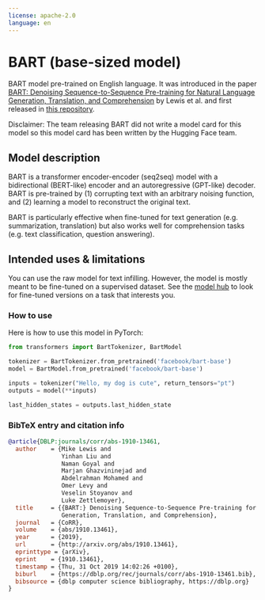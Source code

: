 ```yaml
---
license: apache-2.0
language: en
---
```


# BART (base-sized model) 

BART model pre-trained on English language. It was introduced in the paper [BART: Denoising Sequence-to-Sequence Pre-training for Natural Language Generation, Translation, and Comprehension](https://arxiv.org/abs/1910.13461) by Lewis et al. and first released in [this repository](https://github.com/pytorch/fairseq/tree/master/examples/bart). 

Disclaimer: The team releasing BART did not write a model card for this model so this model card has been written by the Hugging Face team.

## Model description

BART is a transformer encoder-encoder (seq2seq) model with a bidirectional (BERT-like) encoder and an autoregressive (GPT-like) decoder. BART is pre-trained by (1) corrupting text with an arbitrary noising function, and (2) learning a model to reconstruct the original text.

BART is particularly effective when fine-tuned for text generation (e.g. summarization, translation) but also works well for comprehension tasks (e.g. text classification, question answering).

## Intended uses & limitations

You can use the raw model for text infilling. However, the model is mostly meant to be fine-tuned on a supervised dataset. See the [model hub](https://huggingface.co/models?search=bart) to look for fine-tuned versions on a task that interests you.

### How to use

Here is how to use this model in PyTorch:

```python
from transformers import BartTokenizer, BartModel

tokenizer = BartTokenizer.from_pretrained('facebook/bart-base')
model = BartModel.from_pretrained('facebook/bart-base')

inputs = tokenizer("Hello, my dog is cute", return_tensors="pt")
outputs = model(**inputs)

last_hidden_states = outputs.last_hidden_state
```

### BibTeX entry and citation info

```bibtex
@article{DBLP:journals/corr/abs-1910-13461,
  author    = {Mike Lewis and
               Yinhan Liu and
               Naman Goyal and
               Marjan Ghazvininejad and
               Abdelrahman Mohamed and
               Omer Levy and
               Veselin Stoyanov and
               Luke Zettlemoyer},
  title     = {{BART:} Denoising Sequence-to-Sequence Pre-training for Natural Language
               Generation, Translation, and Comprehension},
  journal   = {CoRR},
  volume    = {abs/1910.13461},
  year      = {2019},
  url       = {http://arxiv.org/abs/1910.13461},
  eprinttype = {arXiv},
  eprint    = {1910.13461},
  timestamp = {Thu, 31 Oct 2019 14:02:26 +0100},
  biburl    = {https://dblp.org/rec/journals/corr/abs-1910-13461.bib},
  bibsource = {dblp computer science bibliography, https://dblp.org}
}
```